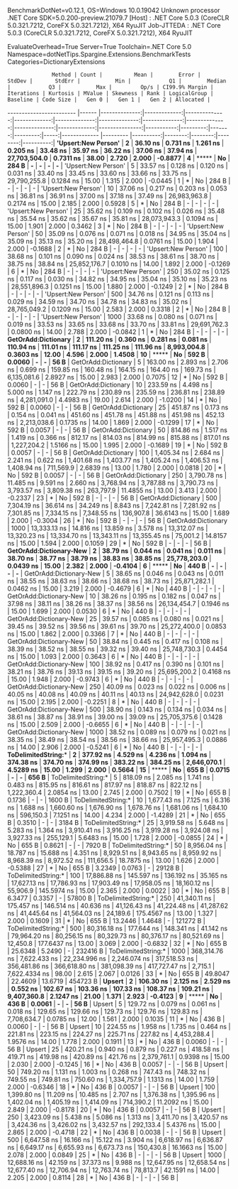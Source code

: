
BenchmarkDotNet=v0.12.1, OS=Windows 10.0.19042
Unknown processor
.NET Core SDK=5.0.200-preview.21079.7
  [Host]     : .NET Core 5.0.3 (CoreCLR 5.0.321.7212, CoreFX 5.0.321.7212), X64 RyuJIT
  Job-JTTEDA : .NET Core 5.0.3 (CoreCLR 5.0.321.7212, CoreFX 5.0.321.7212), X64 RyuJIT

EvaluateOverhead=True  Server=True  Toolchain=.NET Core 5.0  
Namespace=dotNetTips.Spargine.Extensions.BenchmarkTests  Categories=DictionaryExtensions  

                  Method | Count |          Mean |        Error |        StdDev |       StdErr |           Min |            Q1 |        Median |            Q3 |           Max |         Op/s | CI99.9% Margin | Iterations | Kurtosis | MValue | Skewness | Rank | LogicalGroup | Baseline | Code Size |   Gen 0 |   Gen 1 |   Gen 2 | Allocated |
------------------------ |------ |--------------:|-------------:|--------------:|-------------:|--------------:|--------------:|--------------:|--------------:|--------------:|-------------:|---------------:|-----------:|---------:|-------:|---------:|-----:|------------- |--------- |----------:|--------:|--------:|--------:|----------:|
     **'Upsert:New Person'** |     **2** |      **36.10 ns** |     **0.731 ns** |      **1.261 ns** |     **0.205 ns** |      **33.48 ns** |      **35.97 ns** |      **36.22 ns** |      **37.06 ns** |      **37.94 ns** | **27,703,504.0** |      **0.7311 ns** |      **38.00** |    **2.720** |  **2.000** |  **-0.8877** |    **4** |            ***** |       **No** |     **284 B** |       **-** |       **-** |       **-** |         **-** |
     'Upsert:New Person' |     5 |      33.57 ns |     0.128 ns |      0.120 ns |     0.031 ns |      33.40 ns |      33.45 ns |      33.60 ns |      33.66 ns |      33.75 ns | 29,790,255.8 |      0.1284 ns |      15.00 |    1.315 |  2.000 |  -0.0445 |    1 |            * |       No |     284 B |       - |       - |       - |         - |
     'Upsert:New Person' |    10 |      37.06 ns |     0.217 ns |      0.203 ns |     0.053 ns |      36.81 ns |      36.91 ns |      37.00 ns |      37.18 ns |      37.49 ns | 26,983,963.8 |      0.2174 ns |      15.00 |    2.185 |  2.000 |   0.5928 |    5 |            * |       No |     284 B |       - |       - |       - |         - |
     'Upsert:New Person' |    25 |      35.62 ns |     0.109 ns |      0.102 ns |     0.026 ns |      35.48 ns |      35.54 ns |      35.62 ns |      35.67 ns |      35.81 ns | 28,073,943.3 |      0.1094 ns |      15.00 |    1.901 |  2.000 |   0.3462 |    3 |            * |       No |     284 B |       - |       - |       - |         - |
     'Upsert:New Person' |    50 |      35.09 ns |     0.076 ns |      0.071 ns |     0.018 ns |      34.95 ns |      35.04 ns |      35.09 ns |      35.13 ns |      35.20 ns | 28,498,464.8 |      0.0761 ns |      15.00 |    1.904 |  2.000 |  -0.1688 |    2 |            * |       No |     284 B |       - |       - |       - |         - |
     'Upsert:New Person' |   100 |      38.68 ns |     0.101 ns |      0.090 ns |     0.024 ns |      38.53 ns |      38.61 ns |      38.70 ns |      38.75 ns |      38.84 ns | 25,852,176.7 |      0.1010 ns |      14.00 |    1.892 |  2.000 |  -0.1269 |    6 |            * |       No |     284 B |       - |       - |       - |         - |
     'Upsert:New Person' |   250 |      35.02 ns |     0.125 ns |      0.117 ns |     0.030 ns |      34.82 ns |      34.95 ns |      35.04 ns |      35.10 ns |      35.23 ns | 28,551,896.3 |      0.1251 ns |      15.00 |    1.880 |  2.000 |  -0.1249 |    2 |            * |       No |     284 B |       - |       - |       - |         - |
     'Upsert:New Person' |   500 |      34.76 ns |     0.121 ns |      0.113 ns |     0.029 ns |      34.59 ns |      34.70 ns |      34.78 ns |      34.83 ns |      35.02 ns | 28,765,049.2 |      0.1209 ns |      15.00 |    2.583 |  2.000 |   0.3318 |    2 |            * |       No |     284 B |       - |       - |       - |         - |
     'Upsert:New Person' |  1000 |      33.68 ns |     0.080 ns |      0.071 ns |     0.019 ns |      33.53 ns |      33.65 ns |      33.68 ns |      33.70 ns |      33.81 ns | 29,691,762.3 |      0.0800 ns |      14.00 |    2.788 |  2.000 |  -0.0842 |    1 |            * |       No |     284 B |       - |       - |       - |         - |
     **GetOrAdd:Dictionary** |     **2** |     **111.20 ns** |     **0.360 ns** |      **0.281 ns** |     **0.081 ns** |     **110.94 ns** |     **111.01 ns** |     **111.17 ns** |     **111.25 ns** |     **111.96 ns** |  **8,993,004.8** |      **0.3603 ns** |      **12.00** |    **4.596** |  **2.000** |   **1.4508** |   **10** |            ***** |       **No** |     **592 B** |  **0.0060** |       **-** |       **-** |      **56 B** |
     GetOrAdd:Dictionary |     5 |     163.00 ns |     2.893 ns |      2.706 ns |     0.699 ns |     159.85 ns |     160.48 ns |     164.15 ns |     164.40 ns |     169.73 ns |  6,135,081.6 |      2.8927 ns |      15.00 |    2.983 |  2.000 |   0.7075 |   12 |            * |       No |     592 B |  0.0060 |       - |       - |      56 B |
     GetOrAdd:Dictionary |    10 |     233.59 ns |     4.498 ns |      5.000 ns |     1.147 ns |     222.79 ns |     230.89 ns |     235.59 ns |     236.81 ns |     238.89 ns |  4,281,091.0 |      4.4983 ns |      19.00 |    2.614 |  2.000 |  -1.0200 |   14 |            * |       No |     592 B |  0.0060 |       - |       - |      56 B |
     GetOrAdd:Dictionary |    25 |     451.87 ns |     0.173 ns |      0.154 ns |     0.041 ns |     451.60 ns |     451.78 ns |     451.88 ns |     451.98 ns |     452.13 ns |  2,213,038.6 |      0.1735 ns |      14.00 |    1.869 |  2.000 |  -0.1299 |   17 |            * |       No |     592 B |  0.0057 |       - |       - |      56 B |
     GetOrAdd:Dictionary |    50 |     814.86 ns |     1.517 ns |      1.419 ns |     0.366 ns |     812.17 ns |     814.03 ns |     814.99 ns |     815.88 ns |     817.01 ns |  1,227,204.2 |      1.5166 ns |      15.00 |    1.995 |  2.000 |  -0.1689 |   19 |            * |       No |     592 B |  0.0057 |       - |       - |      56 B |
     GetOrAdd:Dictionary |   100 |   1,405.34 ns |     2.684 ns |      2.241 ns |     0.622 ns |   1,401.68 ns |   1,403.77 ns |   1,405.24 ns |   1,406.53 ns |   1,408.94 ns |    711,569.9 |      2.6839 ns |      13.00 |    1.780 |  2.000 |   0.0818 |   20 |            * |       No |     592 B |  0.0057 |       - |       - |      56 B |
     GetOrAdd:Dictionary |   250 |   3,790.78 ns |    11.485 ns |      9.591 ns |     2.660 ns |   3,768.94 ns |   3,787.88 ns |   3,790.73 ns |   3,793.57 ns |   3,809.38 ns |    263,797.9 |     11.4855 ns |      13.00 |    3.413 |  2.000 |  -0.2337 |   23 |            * |       No |     592 B |       - |       - |       - |      56 B |
     GetOrAdd:Dictionary |   500 |   7,304.19 ns |    36.614 ns |     34.249 ns |     8.843 ns |   7,242.81 ns |   7,281.92 ns |   7,301.85 ns |   7,334.15 ns |   7,348.55 ns |    136,907.8 |     36.6143 ns |      15.00 |    1.689 |  2.000 |  -0.3004 |   26 |            * |       No |     592 B |       - |       - |       - |      56 B |
     GetOrAdd:Dictionary |  1000 |  13,333.13 ns |    14.816 ns |     13.859 ns |     3.578 ns |  13,312.07 ns |  13,320.23 ns |  13,334.70 ns |  13,343.11 ns |  13,355.45 ns |     75,001.2 |     14.8157 ns |      15.00 |    1.594 |  2.000 |   0.1059 |   29 |            * |       No |     592 B |       - |       - |       - |      56 B |
 **GetOrAdd:Dictionary-New** |     **2** |      **38.79 ns** |     **0.044 ns** |      **0.041 ns** |     **0.011 ns** |      **38.70 ns** |      **38.77 ns** |      **38.79 ns** |      **38.83 ns** |      **38.85 ns** | **25,778,203.0** |      **0.0439 ns** |      **15.00** |    **2.382** |  **2.000** |  **-0.4104** |    **6** |            ***** |       **No** |     **440 B** |       **-** |       **-** |       **-** |         **-** |
 GetOrAdd:Dictionary-New |     5 |      38.65 ns |     0.046 ns |      0.043 ns |     0.011 ns |      38.55 ns |      38.63 ns |      38.66 ns |      38.68 ns |      38.73 ns | 25,871,282.1 |      0.0462 ns |      15.00 |    3.219 |  2.000 |  -0.4679 |    6 |            * |       No |     440 B |       - |       - |       - |         - |
 GetOrAdd:Dictionary-New |    10 |      38.26 ns |     0.195 ns |      0.182 ns |     0.047 ns |      37.98 ns |      38.11 ns |      38.26 ns |      38.37 ns |      38.56 ns | 26,134,454.7 |      0.1946 ns |      15.00 |    1.699 |  2.000 |   0.0530 |    6 |            * |       No |     440 B |       - |       - |       - |         - |
 GetOrAdd:Dictionary-New |    25 |      39.57 ns |     0.085 ns |      0.080 ns |     0.021 ns |      39.45 ns |      39.52 ns |      39.56 ns |      39.61 ns |      39.70 ns | 25,272,400.0 |      0.0853 ns |      15.00 |    1.862 |  2.000 |   0.3366 |    7 |            * |       No |     440 B |       - |       - |       - |         - |
 GetOrAdd:Dictionary-New |    50 |      38.84 ns |     0.445 ns |      0.417 ns |     0.108 ns |      38.39 ns |      38.52 ns |      38.55 ns |      39.32 ns |      39.40 ns | 25,748,730.3 |      0.4454 ns |      15.00 |    1.093 |  2.000 |   0.3643 |    6 |            * |       No |     440 B |       - |       - |       - |         - |
 GetOrAdd:Dictionary-New |   100 |      38.92 ns |     0.417 ns |      0.390 ns |     0.101 ns |      38.21 ns |      38.76 ns |      39.13 ns |      39.15 ns |      39.20 ns | 25,695,200.2 |      0.4168 ns |      15.00 |    1.948 |  2.000 |  -0.9743 |    6 |            * |       No |     440 B |       - |       - |       - |         - |
 GetOrAdd:Dictionary-New |   250 |      40.09 ns |     0.023 ns |      0.022 ns |     0.006 ns |      40.05 ns |      40.08 ns |      40.09 ns |      40.11 ns |      40.13 ns | 24,942,628.0 |      0.0231 ns |      15.00 |    2.195 |  2.000 |  -0.2251 |    8 |            * |       No |     440 B |       - |       - |       - |         - |
 GetOrAdd:Dictionary-New |   500 |      38.90 ns |     0.143 ns |      0.134 ns |     0.034 ns |      38.61 ns |      38.87 ns |      38.91 ns |      39.00 ns |      39.09 ns | 25,705,375.6 |      0.1428 ns |      15.00 |    2.509 |  2.000 |  -0.6655 |    6 |            * |       No |     440 B |       - |       - |       - |         - |
 GetOrAdd:Dictionary-New |  1000 |      38.52 ns |     0.089 ns |      0.079 ns |     0.021 ns |      38.35 ns |      38.49 ns |      38.54 ns |      38.56 ns |      38.66 ns | 25,957,495.3 |      0.0886 ns |      14.00 |    2.906 |  2.000 |  -0.5241 |    6 |            * |       No |     440 B |       - |       - |       - |         - |
     **ToDelimitedString:*** |     **2** |     **377.92 ns** |     **4.529 ns** |      **4.236 ns** |     **1.094 ns** |     **374.38 ns** |     **374.70 ns** |     **374.99 ns** |     **383.22 ns** |     **384.25 ns** |  **2,646,070.1** |      **4.5289 ns** |      **15.00** |    **1.299** |  **2.000** |   **0.5664** |   **15** |            ***** |       **No** |     **655 B** |  **0.0715** |       **-** |       **-** |     **656 B** |
     ToDelimitedString:* |     5 |     818.09 ns |     2.085 ns |      1.741 ns |     0.483 ns |     815.95 ns |     816.61 ns |     817.97 ns |     818.87 ns |     822.12 ns |  1,222,360.4 |      2.0854 ns |      13.00 |    2.745 |  2.000 |   0.7502 |   19 |            * |       No |     655 B |  0.1736 |       - |       - |    1600 B |
     ToDelimitedString:* |    10 |   1,677.43 ns |     7.125 ns |      6.316 ns |     1.688 ns |   1,660.60 ns |   1,676.90 ns |   1,678.76 ns |   1,681.06 ns |   1,684.10 ns |    596,150.3 |      7.1251 ns |      14.00 |    4.234 |  2.000 |  -1.4289 |   21 |            * |       No |     655 B |  0.3510 |       - |       - |    3184 B |
     ToDelimitedString:* |    25 |   3,919.58 ns |     5.648 ns |      5.283 ns |     1.364 ns |   3,910.41 ns |   3,916.25 ns |   3,919.28 ns |   3,924.08 ns |   3,927.33 ns |    255,129.1 |      5.6483 ns |      15.00 |    1.728 |  2.000 |  -0.0855 |   24 |            * |       No |     655 B |  0.8621 |       - |       - |    7920 B |
     ToDelimitedString:* |    50 |   8,956.04 ns |    18.787 ns |     15.688 ns |     4.351 ns |   8,929.51 ns |   8,943.65 ns |   8,959.92 ns |   8,968.39 ns |   8,972.52 ns |    111,656.5 |     18.7875 ns |      13.00 |    1.626 |  2.000 |  -0.5388 |   27 |            * |       No |     655 B |  3.2349 |  0.0763 |       - |   29128 B |
     ToDelimitedString:* |   100 |  17,886.88 ns |   145.597 ns |    136.192 ns |    35.165 ns |  17,627.13 ns |  17,786.93 ns |  17,903.49 ns |  17,958.05 ns |  18,160.12 ns |     55,906.9 |    145.5974 ns |      15.00 |    2.365 |  2.000 |   0.0022 |   30 |            * |       No |     655 B |  6.3477 |  0.3357 |       - |   57800 B |
     ToDelimitedString:* |   250 |  41,340.11 ns |   175.457 ns |    146.514 ns |    40.636 ns |  41,126.43 ns |  41,224.48 ns |  41,287.62 ns |  41,445.64 ns |  41,564.03 ns |     24,189.6 |    175.4567 ns |      13.00 |    1.327 |  2.000 |   0.1609 |   31 |            * |       No |     655 B | 13.2446 |  1.4648 |       - |  121272 B |
     ToDelimitedString:* |   500 |  80,316.18 ns |   177.644 ns |    148.341 ns |    41.142 ns |  79,964.20 ns |  80,256.15 ns |  80,329.73 ns |  80,376.17 ns |  80,521.69 ns |     12,450.8 |    177.6437 ns |      13.00 |    3.069 |  2.000 |  -0.6832 |   32 |            * |       No |     655 B | 25.6348 |  5.2490 |       - |  232416 B |
     ToDelimitedString:* |  1000 | 368,314.76 ns | 7,622.433 ns | 22,234.996 ns | 2,246.074 ns | 317,518.53 ns | 356,481.86 ns | 366,618.80 ns | 381,098.39 ns | 417,727.47 ns |      2,715.1 |  7,622.4334 ns |      98.00 |    2.615 |  2.067 |   0.0126 |   33 |            * |       No |     655 B | 49.8047 | 22.4609 | 13.6719 |  454723 B |
                  **Upsert** |     **2** |     **106.30 ns** |     **2.125 ns** |      **2.529 ns** |     **0.552 ns** |     **102.67 ns** |     **103.36 ns** |     **107.33 ns** |     **108.37 ns** |     **109.21 ns** |  **9,407,360.8** |      **2.1247 ns** |      **21.00** |    **1.371** |  **2.923** |  **-0.4123** |    **9** |            ***** |       **No** |     **436 B** |  **0.0061** |       **-** |       **-** |      **56 B** |
                  Upsert |     5 |     129.72 ns |     0.079 ns |      0.061 ns |     0.018 ns |     129.65 ns |     129.66 ns |     129.73 ns |     129.76 ns |     129.83 ns |  7,708,634.7 |      0.0785 ns |      12.00 |    1.561 |  2.000 |   0.1035 |   11 |            * |       No |     436 B |  0.0060 |       - |       - |      56 B |
                  Upsert |    10 |     224.55 ns |     1.958 ns |      1.735 ns |     0.464 ns |     221.81 ns |     223.15 ns |     224.27 ns |     225.71 ns |     227.82 ns |  4,453,288.4 |      1.9576 ns |      14.00 |    1.778 |  2.000 |   0.1911 |   13 |            * |       No |     436 B |  0.0060 |       - |       - |      56 B |
                  Upsert |    25 |     420.21 ns |     0.940 ns |      0.879 ns |     0.227 ns |     418.58 ns |     419.71 ns |     419.98 ns |     420.89 ns |     421.76 ns |  2,379,761.1 |      0.9398 ns |      15.00 |    2.030 |  2.000 |  -0.1245 |   16 |            * |       No |     436 B |  0.0057 |       - |       - |      56 B |
                  Upsert |    50 |     749.20 ns |     1.131 ns |      1.003 ns |     0.268 ns |     747.43 ns |     748.32 ns |     749.55 ns |     749.81 ns |     750.60 ns |  1,334,757.9 |      1.1313 ns |      14.00 |    1.759 |  2.000 |  -0.6346 |   18 |            * |       No |     436 B |  0.0057 |       - |       - |      56 B |
                  Upsert |   100 |   1,399.80 ns |    11.209 ns |     10.485 ns |     2.707 ns |   1,376.38 ns |   1,395.96 ns |   1,402.04 ns |   1,405.19 ns |   1,414.09 ns |    714,390.2 |     11.2092 ns |      15.00 |    2.849 |  2.000 |  -0.8178 |   20 |            * |       No |     436 B |  0.0057 |       - |       - |      56 B |
                  Upsert |   250 |   3,423.09 ns |     5.438 ns |      5.086 ns |     1.313 ns |   3,411.70 ns |   3,420.57 ns |   3,424.36 ns |   3,426.02 ns |   3,432.57 ns |    292,133.4 |      5.4376 ns |      15.00 |    2.865 |  2.000 |  -0.4718 |   22 |            * |       No |     436 B |  0.0038 |       - |       - |      56 B |
                  Upsert |   500 |   6,647.58 ns |    16.166 ns |     15.122 ns |     3.904 ns |   6,618.97 ns |   6,636.87 ns |   6,649.17 ns |   6,655.93 ns |   6,673.73 ns |    150,430.8 |     16.1663 ns |      15.00 |    2.078 |  2.000 |   0.0849 |   25 |            * |       No |     436 B |       - |       - |       - |      56 B |
                  Upsert |  1000 |  12,688.16 ns |    42.159 ns |     37.373 ns |     9.988 ns |  12,647.95 ns |  12,658.54 ns |  12,677.40 ns |  12,706.94 ns |  12,763.74 ns |     78,813.7 |     42.1591 ns |      14.00 |    2.205 |  2.000 |   0.8114 |   28 |            * |       No |     436 B |       - |       - |       - |      56 B |
